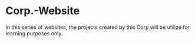 # Corp.-Website
In this series of websites, the projects created by this Corp will be utilize for learning purposes only.
